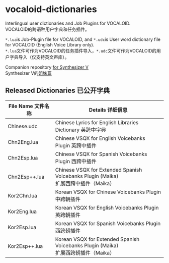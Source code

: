 # vocaloid-dictionaries
Interlingual user dictionaries and Job Plugins for VOCALOID.   
VOCALOID的跨语种用户字典和任务插件。  

`*.lua`is Job-Plugin file for VOCALOID, and `*.udc`is User word dictionary file for VOCALOID (English Voice Library only).   
`*.lua`文件可作为VOCALOID的任务插件导入，`*.udc`文件可作为VOCALOID的用户字典导入（仅支持英文声库）。

Companion repository [for Synthesizer V](https://github.com/Slidingwall/synthv-dictionaries)  
Synthesizer V的[姐妹篇](https://github.com/Slidingwall/synthv-dictionaries) 

## Released Dictionaries 已公开字典
| File Name 文件名称 | Details 详细信息                                             |
| ------------------ | ------------------------------------------------------------ |
| Chinese.udc        | Chinese Lyrics for English Libraries Dictionary  英跨中字典  |
| Chn2Eng.lua        | Chinese VSQX for English Voicebanks Plugin  英跨中插件       |
| Chn2Esp.lua        | Chinese VSQX for Spanish Voicebanks Plugin  西跨中插件       |
| Chn2Esp++.lua      | Chinese VSQX for Extended Spanish Voicebanks Plugin (Maika)  <br />扩展西跨中插件（Maika） |
| Kor2Chn.lua        | Korean VSQX for Chinese Voicebanks Plugin  中跨朝插件        |
| Kor2Eng.lua        | Korean VSQX for English Voicebanks Plugin  英跨朝插件        |
| Kor2Esp.lua        | Korean VSQX for Spanish Voicebanks Plugin  西跨朝插件        |
| Kor2Esp++.lua      | Korean VSQX for Extended Spanish Voicebanks Plugin (Maika)  <br />扩展西跨朝插件（Maika） |